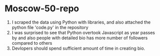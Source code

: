 # Moscow-50-repo

1) I scraped the data using Python with libraries, and also attached the python file 'code.py' in the repository
2) I was surprised to see that Python overtook Javascript as year passes by and also people with detailed bio has more number of followers compared to others
3) Devlopers should spend sufficient amount of time in creating bio.
